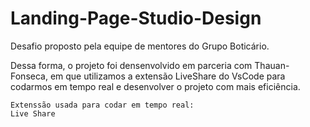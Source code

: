 # Landing-Page-Studio-Design

Desafio proposto pela equipe de mentores do Grupo Boticário.

Dessa forma, o projeto foi densenvolvido em parceria com Thauan-Fonseca, em que utilizamos a extensão LiveShare do VsCode para codarmos em tempo real e desenvolver o projeto com mais eficiência.

`````
Extenssão usada para codar em tempo real:
Live Share
`````
